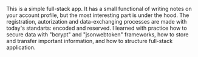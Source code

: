 This is a simple full-stack app. It has a small functional of writing notes on your account profile, but the most interesting part is under the hood.
The registration, autorization and data-exchanging processes are made with today's standarts: encoded and reserved. I learned with practice how to secure data with "bcrypt" and "jsonwebtoken" frameworks, how to store and transfer important information, and how to structure full-stack application.

